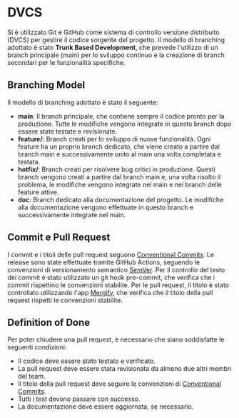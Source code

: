 # DVCS

Si è utilizzato Git e GitHub come sistema di controllo versione distribuito (DVCS) per gestire il codice sorgente del progetto.
Il modello di branching adottato è stato **Trunk Based Development**, che prevede l'utilizzo di un branch principale (main) per lo sviluppo continuo e la creazione di branch secondari per le funzionalità specifiche.

## Branching Model

Il modello di branching adottato è stato il seguente:

- **main**: Il branch principale, che contiene sempre il codice pronto per la produzione. Tutte le modifiche vengono integrate in questo branch dopo essere state testate e revisionate.
- **feature/**: Branch creati per lo sviluppo di nuove funzionalità. Ogni feature ha un proprio branch dedicato, che viene creato a partire dal branch main e successivamente unito al main una volta completata e testata.
- **hotfix/**: Branch creati per risolvere bug critici in produzione. Questi branch vengono creati a partire dal branch main e, una volta risolto il problema, le modifiche vengono integrate nel main e nei branch delle feature attive.
- **doc**: Branch dedicato alla documentazione del progetto. Le modifiche alla documentazione vengono effettuate in questo branch e successivamente integrate nel main.

## Commit e Pull Request

I commit e i titoli delle pull request seguono [Conventional Commits](https://www.conventionalcommits.org/en/v1.0.0/).
Le release sono state effettuate tramite GitHub Actions, seguendo le convenzioni di versionamento semantico [SemVer](https://semver.org/).
Per il controllo del testo dei commit è stato utilizzato un git hook pre-commit, che verifica che i commit rispettino le convenzioni stabilite.
Per le pull request, il titolo è stato controllato utilizzando l'app [Mergify](https://mergify.com/), che verifica che il titolo della pull request rispetti le convenzioni stabilite.

## Definition of Done

Per poter chiudere una pull request, è necessario che siano soddisfatte le seguenti condizioni:

- Il codice deve essere stato testato e verificato.
- La pull request deve essere stata revisionata da almeno due altri membri del team.
- Il titolo della pull request deve seguire le convenzioni di [Conventional Commits](https://www.conventionalcommits.org/en/v1.0.0/).
- Tutti i test devono passare con successo.
- La documentazione deve essere aggiornata, se necessario.
